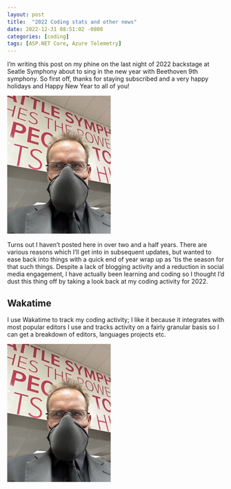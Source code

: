```yaml
---
layout: post
title:  "2022 Coding stats and other news"
date: 2022-12-31 08:51:02 -0800
categories: [coding]
tags: [ASP.NET Core, Azure Telemetry]
---
```


I’m writing this post on my phine on the last night of 2022 backstage at Seatle Symphony about to sing in the new year with Beethoven 9th symphony.  So first off, thanks for staying subscribed and a very happy holidays and Happy New Year to all of you!

![New years Eve at Seattle Symphony](/static/img/2022-12-31-coding-stats/nwesso.jpeg)

Turns out I haven’t posted here in over two and a half years.  There are various reasons which I’ll get into in subsequent updates, but wanted to ease back into things with a quick end of year wrap up as 'tis the season for that such things.  Despite a lack of blogging activity and a reduction in social media engagement, I have actually been learning and coding so I thought I’d dust this thing off by taking a look back at my coding activity for 2022.

## Wakatime

I use Wakatime to track my coding activity; I like it because it integrates with most popular editors I use and tracks activity on a fairly granular basis so I can get a breakdown of editors, languages projects etc.

![New years Eve at Seattle Symphony](/static/img/2022-12-31-coding-stats/nwesso.jpeg)





